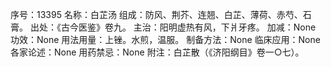 序号：13395
名称：白芷汤
组成：防风、荆芥、连翘、白芷、薄荷、赤芍、石膏。
出处：《古今医鉴》卷九。
主治：阳明虚热有风，下爿牙疼。
加减：None
功效：None
用法用量：上锉。水煎，温服。
制备方法：None
临床应用：None
各家论述：None
用药禁忌：None
附注：白芷散（《济阳纲目》卷一○七）。
